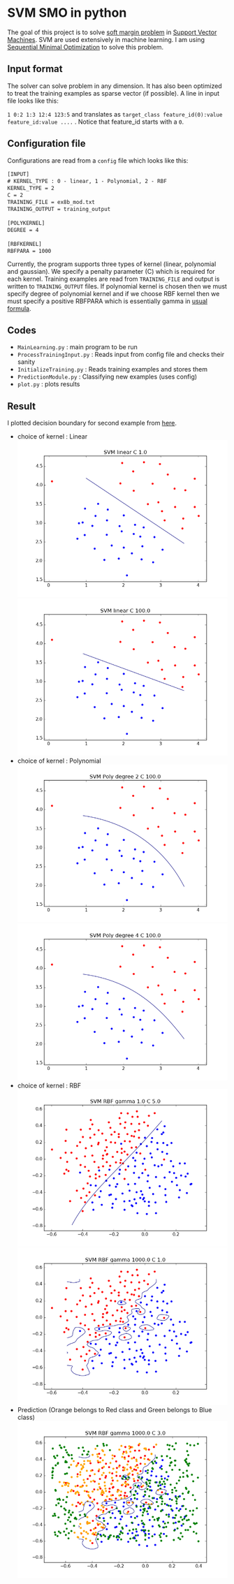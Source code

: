 # SVM SMO in python

The goal of this project is to solve [soft margin problem](https://en.wikipedia.org/wiki/Support_vector_machine#Soft-margin) in [Support Vector Machines](https://en.wikipedia.org/wiki/Support_vector_machine). SVM are used extensively in machine learning. I am using [Sequential Minimal Optimization](https://research.microsoft.com/pubs/69644/tr-98-14.pdf) to solve this problem.


## Input format 
The solver can solve problem in any dimension. It has also been optimized to treat the training examples as sparse vector (if possible). A line in input file looks like this:

`1 0:2 1:3 12:4 123:5` and translates as `target_class feature_id(0):value feature_id:value ....` . Notice that feature_id starts with a `0`.

## Configuration file
Configurations are read from a `config` file which looks like this:

```
[INPUT]
# KERNEL_TYPE : 0 - linear, 1 - Polynomial, 2 - RBF
KERNEL_TYPE = 2
C = 2
TRAINING_FILE = ex8b_mod.txt
TRAINING_OUTPUT = training_output

[POLYKERNEL]
DEGREE = 4

[RBFKERNEL]
RBFPARA = 1000
```

Currently, the program supports three types of kernel (linear, polynomial and gaussian). We specify a penalty parameter (C) which is required for each kernel. Training examples are read from `TRAINING_FILE` and output is written to `TRAINING_OUTPUT` files. If polynomial kernel is chosen then we must specify degree of polynomial kernel and if we choose RBF kernel then we must specify a positive RBFPARA which is essentially gamma in [usual formula](https://en.wikipedia.org/wiki/Radial_basis_function_kernel). 

## Codes
* `MainLearning.py` : main program to be run
* `ProcessTrainingInput.py` : Reads input from config file and checks their sanity
* `InitializeTraining.py` : Reads training examples and stores them
*  `PredictionModule.py`  : Classifying new examples (uses config)
*  `plot.py`  : plots results

## Result
I plotted decision boundary for second example from [here](http://openclassroom.stanford.edu/MainFolder/DocumentPage.php?course=MachineLearning&doc=exercises/ex8/ex8.html). 
* choice of kernel : Linear
![alt tag](https://raw.githubusercontent.com/Adarsh-Barik/SVMSMOPY/master/images/SVM_linear_C_1_0_db_tp.png)
![alt tag](https://raw.githubusercontent.com/Adarsh-Barik/SVMSMOPY/master/images/SVM_linear_C_100_0_db_tp.png)
* choice of kernel : Polynomial
![alt tag](https://raw.githubusercontent.com/Adarsh-Barik/SVMSMOPY/master/images/SVM_Poly_degree_2_C_100_0_db_tp.png)
![alt tag](https://raw.githubusercontent.com/Adarsh-Barik/SVMSMOPY/master/images/SVM_Poly_degree_4_C_100_0_db_tp.png)
* choice of kernel : RBF
![alt tag](https://raw.githubusercontent.com/Adarsh-Barik/SVMSMOPY/master/images/SVM_RBF_gamma_1_0_C_5_0_db_tp.png)
![alt tag](https://raw.githubusercontent.com/Adarsh-Barik/SVMSMOPY/master/images/SVM_RBF_gamma_1000_0_C_1_0_db_tp.png)
* Prediction (Orange belongs to Red class and Green belongs to Blue class)
![alt tag](https://raw.githubusercontent.com/Adarsh-Barik/SVMSMOPY/master/images/SVM_RBF_gamma_1000_0_C_3_0_db_tp_pr.png)

